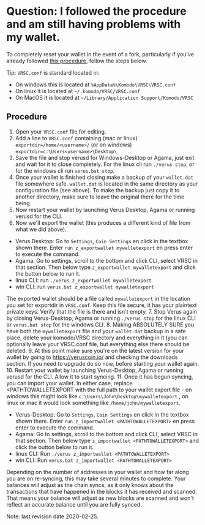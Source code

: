 # Question: I followed the procedure and am still having problems with my wallet.

To completely reset your wallet in the event of a fork, particularly if you've already followed [this procedure](#!faq-allos/faq-allos19_what_should_i_do_if_i_end_up_on_my_own_fork_because_of_a_network_issue_or_having_an_old_version_of_the_wallet.md), follow the steps below.

Tip: `VRSC.conf` is standard located in:
* On windows this is located at `%AppData%\Komodo\VRSC\VRSC.conf`
* On linux it is located at `~/.komodo/VRSC/VRSC.conf`
* On MacOS it is located at `~/Library/Application Support/Komodo/VRSC`


## Procedure
1. Open your `VRSC.conf` file for editing.
2. Add a line to `VRSC.conf` containing
  (mac or linux)
  `exportdir=/home/<username>/`
  (or on windows)
  `exportdir=c:\Users<username>\Desktop\`
3. Save the file and stop verusd for Windows-Desktop or Agama, just exit and wait for it to close completely. For the linux cli run `./verus stop`, or for the windows cli run `verus.bat stop`.
4. Once your wallet is finished closing make a backup of your `wallet.dat` file somewhere safe. `wallet.dat` is located in the same directory as your configuration file (see above). To make the backup just copy it to another directory, make sure to leave the original there for the time being.
5. Now restart your wallet by launching Verus Desktop, Agama or running verusd for the CLI.
6. Now we'll export the wallet (this produces a different kind of file from what we did above).
 * Verus Desktop:
   Go to `Settings`, `Coin Settings` en click in the textbox shown there.
   Enter `run z_exportwallet mywalletexport` en press enter to execute the command.
 * Agama:
   Go to settings, scroll to the bottom and click CLI, select VRSC in that section.
   Then below type `z_exportwallet mywalletexport` and click the button below to run it.
 * linux CLI:
   run `./verus z_exportwallet mywalletexport`
 * win CLI:
   run `verus.bat z_exportwallet mywalletexport`

The exported wallet should be a file called `mywalletexport` in the location you set for exportdir in `VRSC.conf`. Keep this file secure, it has your plaintext private keys. Verify that the file is there and isn't empty.
7. Stop Verus again by closing Verus-Desktop, Agama or running `./verus stop` for the linux CLI or `verus.bat stop` for the windows CLI.
8. Making ABSOLUTELY SURE you have both the `mywalletexport` file and your `wallet.dat` backup in a safe place, delete your komodo/VRSC directory and everything in it (you can optionally leave your VRSC.conf file, but everything else there should be deleted.
9. At this point make sure you're on the latest version for your wallet by going to https://veruscoin.io/ and checking the downloads section. If you need to upgrade do so now, before starting your wallet again.
10. Restart your wallet by launching Verus-Desktop, Agama or running verusd for the CLI. Allow it to start syncing.
11. Once it has begun syncing, you can import your wallet. In either case, replace <PATHTOWALLETEXPORT with the full path to your wallet export file - on windows this might look like `c:\Users\John\Desktop\mywalletexport` , on linux or mac it would look something like `/home/john/mywalletexport`.
 * Verus-Desktop:
 Go to `Settings`, `Coin Settings` en click in the textbox shown there.
 Enter `run z_importwallet <PATHTOWALLETEXPORT>` en press enter to execute the command.
 * Agama:
   Go to settings, scroll to the bottom and click CLI, select VRSC in that section.
   Then below type `z_importwallet <PATHTOWALLETEXPORT>` and click the button below to run it.
 * linux CLI:
   Run `./verus z_importwallet <PATHTOWALLETEXPORT>`
 * win CLI:
   Run `verus.bat z_importwallet <PATHTOWALLETEXPORT>`

Depending on the number of addresses in your wallet and how far along you are on re-syncing, this may take several minutes to complete. Your balances will adjust as the chain syncs, as it only knows about the transactions that have happened in the blocks it has received and scanned. That means your balance will adjust as new blocks are scanned and won't reflect an accurate balance until you are fully synced.

Note: last revision date 2020-02-25.
